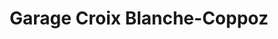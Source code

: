 ---
title: "Garage Croix Blanche-Coppoz"
url: /le-mont-sur-lausanne/garage-croix-blanche-coppoz/
shop: Autowerkstatt
---
